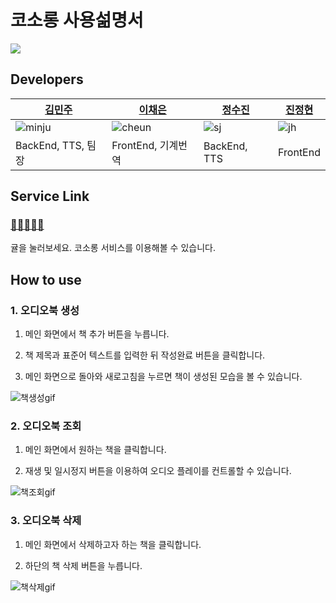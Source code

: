 # 코소롱 사용섦명서 
![](https://user-images.githubusercontent.com/81242672/169936577-7bc4d24a-53e0-4615-a019-9ef060b8946f.png)

## Developers
|[김민주](https://github.com/MINJU-KIMmm)|[이채은](https://github.com/lcheun)|[정수진](https://github.com/offsujin)|[진정현](https://github.com/jh-jin)|
|---|---|---|---|
|![minju](https://github.com/MINJU-KIMmm.png)|![cheun](https://github.com/lcheun.png)|![sj](https://github.com/offsujin.png)|![jh](https://github.com/jh-jin.png)|
|BackEnd, TTS, 팀장|FrontEnd, 기계번역|BackEnd, TTS|FrontEnd|

## Service Link
### [🍊🍊🍊🍊🍊](http://kongji-front.s3-website.ap-northeast-2.amazonaws.com/)
귤을 눌러보세요. 코소롱 서비스를 이용해볼 수 있습니다.

## How to use
### 1. 오디오북 생성
1) 메인 화면에서 책 추가 버튼을 누릅니다.

2)  책 제목과 표준어 텍스트를 입력한 뒤 작성완료 버튼을 클릭합니다.

3)  메인 화면으로 돌아와 새로고침을 누르면 책이 생성된 모습을 볼 수 있습니다.

![책생성gif](https://user-images.githubusercontent.com/88263178/172558072-8cafb480-85a5-42de-96f0-2c7354c993cf.gif)

### 2. 오디오북 조회
1)  메인 화면에서 원하는 책을 클릭합니다.

2)  재생 및 일시정지 버튼을 이용하여 오디오 플레이를 컨트롤할 수 있습니다.

![책조회gif](https://user-images.githubusercontent.com/88263178/172558092-5d3edab6-3f74-426b-ba00-178ab7b81094.gif)

### 3. 오디오북 삭제
1)  메인 화면에서 삭제하고자 하는 책을 클릭합니다.

2)  하단의 책 삭제 버튼을 누릅니다.

![책삭제gif](https://user-images.githubusercontent.com/88263178/172558109-7a9036b0-b3a7-4f37-a83a-b3312a458b26.gif)

